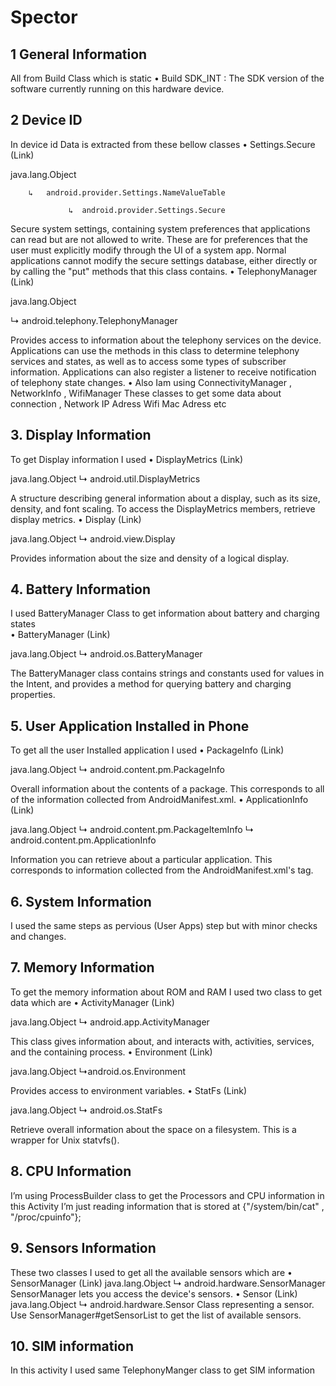 # Spector

## 1	General Information 
All from Build Class which is static
•	Build
SDK_INT : The SDK version of the software currently running on this hardware device.




## 2	Device ID
In device id Data is extracted from  these bellow classes
•	Settings.Secure (Link)  

java.lang.Object

        ↳	android.provider.Settings.NameValueTable
   
                 ↳	android.provider.Settings.Secure  

Secure system settings, containing system preferences that applications can read
but are not allowed to write. These are for preferences that the user must explicitly
modify through the UI of a system app. Normal applications cannot modify the secure
settings database, either directly or by calling the "put" methods that this class contains.
•	TelephonyManager (Link) 

java.lang.Object
   
   ↳	android.telephony.TelephonyManager
   
Provides access to information about the telephony services on the device. Applications
can use the methods in this class to determine telephony services and states, as well as
to access some types of subscriber information. Applications can also register a listener
to receive notification of telephony state changes.
•	Also Iam using  ConnectivityManager , NetworkInfo , WifiManager 
These classes to get some data about connection , Network IP Adress Wifi Mac Adress etc





## 3.	Display Information
To get Display information I used 
•	DisplayMetrics (Link)

java.lang.Object
   ↳	android.util.DisplayMetrics
   
A structure describing general information about a display, such as its size, density, and font scaling. To access the DisplayMetrics members, retrieve display metrics.
•	Display (Link)

java.lang.Object
   ↳	android.view.Display
   
Provides information about the size and density of a logical display.





## 4.	Battery Information 
I used BatteryManager Class to get information about battery and charging states  
•	BatteryManager (Link)

java.lang.Object
   ↳	android.os.BatteryManager
   
The BatteryManager class contains strings and constants used for values in the Intent,
and provides a method for querying battery and charging properties.




## 5.	User Application Installed in Phone
To get all the user Installed application I used 
•	PackageInfo (Link)

java.lang.Object
   ↳	android.content.pm.PackageInfo
   
Overall information about the contents of a package. This corresponds to all of the information collected from AndroidManifest.xml.
•	ApplicationInfo (Link)

java.lang.Object
   ↳	android.content.pm.PackageItemInfo
 	   ↳	android.content.pm.ApplicationInfo
     
Information you can retrieve about a particular application. This corresponds to information collected from the AndroidManifest.xml's <application> tag.




## 6.	System Information
I used the same steps as pervious (User Apps) step but with minor checks and changes.



## 7.	Memory Information 
To get the memory information about ROM and RAM I used two class to get data which are
•	ActivityManager (Link)

java.lang.Object
   ↳	android.app.ActivityManager
   
This class gives information about, and interacts with, activities, services, and the containing process.
•	Environment (Link)

java.lang.Object
      ↳android.os.Environment
             
Provides access to environment variables.
•	StatFs (Link)

java.lang.Object
     ↳  android.os.StatFs
          
Retrieve overall information about the space on a filesystem. This is a wrapper for Unix statvfs().




## 8.	CPU Information 
I’m using ProcessBuilder class to get the Processors and CPU information in this Activity
I’m just reading information that is stored at {"/system/bin/cat"    ,    "/proc/cpuinfo"};




## 9.	 Sensors Information
These two classes I used to get all the available sensors which are
•	SensorManager (Link)
java.lang.Object
   ↳	android.hardware.SensorManager
SensorManager lets you access the device's sensors.
•	Sensor (Link)
java.lang.Object
   ↳	android.hardware.Sensor
Class representing a sensor. Use SensorManager#getSensorList to get the list of available sensors.




## 10.	SIM information 
In this activity I used same TelephonyManger class to get SIM information 

